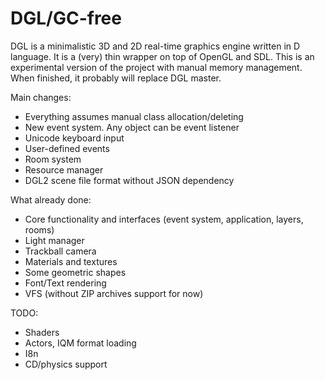DGL/GC-free
===========
DGL is a minimalistic 3D and 2D real-time graphics engine written in D language. It is a (very) thin wrapper on top of OpenGL and SDL. This is an experimental version of the project with manual memory management. When finished, it probably will replace DGL master.

Main changes:
* Everything assumes manual class allocation/deleting
* New event system. Any object can be event listener
* Unicode keyboard input
* User-defined events
* Room system
* Resource manager
* DGL2 scene file format without JSON dependency

What already done:
* Core functionality and interfaces (event system, application, layers, rooms)
* Light manager
* Trackball camera
* Materials and textures
* Some geometric shapes
* Font/Text rendering
* VFS (without ZIP archives support for now)

TODO:
* Shaders
* Actors, IQM format loading
* I8n
* CD/physics support

